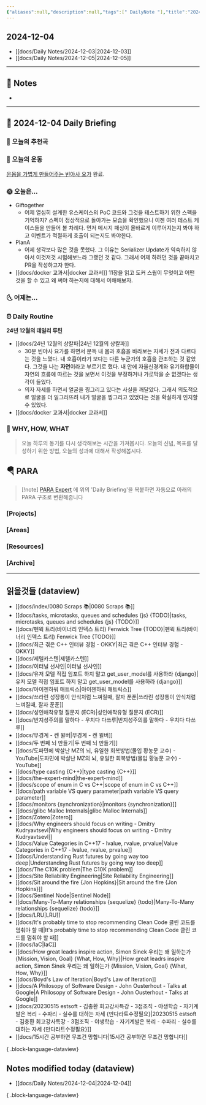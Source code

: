 ```yaml
---
{"aliases":null,"description":null,"tags":[" DailyNote "],"title":"2024-12-04","created":"2024-12-04T15:50:09","updated":"2024-12-04T16:01:08","dg-publish":true,"permalink":"/docs/Daily Notes/2024-12-04/","dgPassFrontmatter":true}
---
```



## 2024-12-04

- [[docs/Daily Notes/2024-12-03\|2024-12-03]] 
- [[docs/Daily Notes/2024-12-05\|2024-12-05]]

---

## 📝 Notes

- 


---

## 📅 2024-12-04 Daily Briefing

### 🎵 오늘의 추천곡

### 🏃 오늘의 운동

[온몸을 가볍게 만들어주는 빈야사 요가](https://www.youtube.com/watch?app=desktop&v=Im8NrwOlDmA) 완료.

### 🌞 오늘은...

- Giftogether
	- 어제 열심히 설계한 유스케이스의 PoC 코드와 그것을 테스트하기 위한 스펙을 기억하지? 스펙이 정상적으로 돌아가는 모습을 확인했으니 이젠 여러 테스트 케이스들을 만들어 볼 차례다. 먼저 메시지 패싱이 올바르게 이루어지는지 봐야 하고 이벤트가 적절하게 호출이 되는지도 봐야한다.
- PlanA
	- 어제 생각보다 많은 것을 못했다. 그 이유는 Serializer Update가 익숙하지 않아서 이것저것 시험해보느라 그랬던 것 같다. 그래서 어제 하려던 것을 끝마치고 PR을 작성하고자 한다.
- [[docs/docker 교과서\|docker 교과서]] 11장을 읽고 도커 스웜이 무엇이고 어떤 것을 할 수 있고 왜 써야 하는지에 대해서 이해해보자.

### 🌜 어제는...

### ⏰ Daily Routine

**24년 12월의 데일리 루틴**

- [[docs/24년 12월의 상칼파\|24년 12월의 상칼파]]
	- 30분 빈야사 요가를 하면서 문득 내 몸과 호흡을 바라보는 자세가 전과 다르다는 것을 느꼈다. 내 호흡이라기 보다는 다른 누군가의 호흡을 관조하는 것 같았다. 그것을 나는 **자연**이라고 부르기로 했다. 내 안에 자율신경계와 유기화합물이 자연의 흐름에 따르는 것을 보면서 이것을 부정하거나 가로막을 순 없겠다는 생각이 들었다.
	- 의자 자세를 하면서 얼굴을 찡그리고 있다는 사실을 깨달았다. 그래서 의도적으로 얼굴을 더 일그러뜨려 내가 얼굴을 찡그리고 있었다는 것을 확실하게 인지할 수 있었다.
- [[docs/docker 교과서\|docker 교과서]]

### 🚀 WHY, HOW, WHAT

> 오늘 하루의 동기를 다시 생각해보는 시간을 가져봅시다. 오늘의 신념, 목표를 달성하기 위한 방법, 오늘의 성과에 대해서 작성해봅시다.

##  🪂 PARA

> [!note] [PARA Expert](https://chatgpt.com/g/g-46Xrh4MXk-para-expert) 에 위의 'Daily Briefing'을 복붙하면 자동으로 아래의 PARA 구조로 변환해줍니다

### [Projects]

### [Areas]

### [Resources]

### [Archive]

---

## 읽을것들 (dataview)

- [[docs/index/0080 Scraps 📚\|0080 Scraps 📚]]
- [[docs/tasks, microtasks, queues and schedules {js} {TODO}\|tasks, microtasks, queues and schedules {js} {TODO}]]
- [[docs/펜윅 트리(바이너리 인덱스 트리) Fenwick Tree {TODO}\|펜윅 트리(바이너리 인덱스 트리) Fenwick Tree {TODO}]]
- [[docs/최근 겪은 C++ 인터뷰 경험 - OKKY\|최근 겪은 C++ 인터뷰 경험 - OKKY]]
- [[docs/제텔카스텐\|제텔카스텐]]
- [[docs/이터널 선샤인\|이터널 선샤인]]
- [[docs/유저 모델 직접 임포트 하지 말고 get_user_model를 사용하라 {django}\|유저 모델 직접 임포트 하지 말고 get_user_model를 사용하라 {django}]]
- [[docs/아이젠하워 매트릭스\|아이젠하워 매트릭스]]
- [[docs/쓰라린 성장통이 안식처럼 느껴질때, 잘자 푼푼\|쓰라린 성장통이 안식처럼 느껴질때, 잘자 푼푼]]
- [[docs/성인애착유형 질문지 (ECR)\|성인애착유형 질문지 (ECR)]]
- [[docs/반지성주의를 말하다 - 우치다 다쓰루\|반지성주의를 말하다 - 우치다 다쓰루]]
- [[docs/무경계 - 켄 윌버\|무경계 - 켄 윌버]]
- [[docs/두 번째 뇌 만들기\|두 번째 뇌 만들기]]
- [[docs/도파민에 박살난 MZ의 뇌, 유일한 회복방법(몰입 황농문 교수) - YouTube\|도파민에 박살난 MZ의 뇌, 유일한 회복방법(몰입 황농문 교수) - YouTube]]
- [[docs/type casting {C++}\|type casting {C++}]]
- [[docs/the-expert-mind\|the-expert-mind]]
- [[docs/scope of enum in C vs C++\|scope of enum in C vs C++]]
- [[docs/path variable VS query parameter\|path variable VS query parameter]]
- [[docs/monitors {synchronization}\|monitors {synchronization}]]
- [[docs/glibc Malloc Internals\|glibc Malloc Internals]]
- [[docs/Zotero\|Zotero]]
- [[docs/Why engineers should focus on writing - Dmitry Kudryavtsevl\|Why engineers should focus on writing - Dmitry Kudryavtsevl]]
- [[docs/Value Categories in C++17 - lvalue, rvalue, prvalue\|Value Categories in C++17 - lvalue, rvalue, prvalue]]
- [[docs/Understanding Rust futures by going way too deep\|Understanding Rust futures by going way too deep]]
- [[docs/The C10K problem\|The C10K problem]]
- [[docs/Site Reliability Engineering\|Site Reliability Engineering]]
- [[docs/Sit around the fire {Jon Hopkins}\|Sit around the fire {Jon Hopkins}]]
- [[docs/Sentinel Node\|Sentinel Node]]
- [[docs/Many-To-Many relationships {sequelize} {todo}\|Many-To-Many relationships {sequelize} {todo}]]
- [[docs/LRU\|LRU]]
- [[docs/It's probably time to stop recommending Clean Code 클린 코드를 멈춰야 할 때\|It's probably time to stop recommending Clean Code 클린 코드를 멈춰야 할 때]]
- [[docs/IaC\|IaC]]
- [[docs/How great leadrs inspire action, Simon Sinek 우리는 왜 일하는가 {Mission, Vision, Goal} {What, How, Why}\|How great leadrs inspire action, Simon Sinek 우리는 왜 일하는가 {Mission, Vision, Goal} {What, How, Why}]]
- [[docs/Boyd's Law of Iteration\|Boyd's Law of Iteration]]
- [[docs/A Philosopy of Software Design - John Ousterhout - Talks at Google\|A Philosopy of Software Design - John Ousterhout - Talks at Google]]
- [[docs/20230515 estsoft - 김충환 회고강사특강 - 3점조직 - 야생학습 - 자기계발은 복리 - 수파리 - 실수를 대하는 자세 {만다라트수정필요}\|20230515 estsoft - 김충환 회고강사특강 - 3점조직 - 야생학습 - 자기계발은 복리 - 수파리 - 실수를 대하는 자세 {만다라트수정필요}]]
- [[docs/15시간 공부하면 무조건 망합니다\|15시간 공부하면 무조건 망합니다]]

{ .block-language-dataview}

## Notes modified today (dataview)

- [[docs/Daily Notes/2024-12-04\|2024-12-04]]

{ .block-language-dataview}
